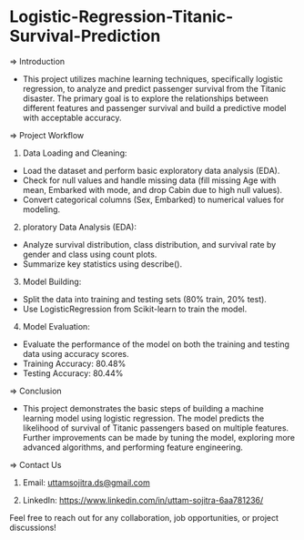 # Logistic-Regression-Titanic-Survival-Prediction

=> Introduction
- This project utilizes machine learning techniques, specifically logistic regression, to analyze and predict passenger survival from the Titanic disaster. The primary goal is to explore the relationships between different features and passenger survival and build a predictive model with acceptable accuracy.

=> Project Workflow

1. Data Loading and Cleaning:
- Load the dataset and perform basic exploratory data analysis (EDA).
- Check for null values and handle missing data (fill missing Age with mean, Embarked with mode, and drop Cabin due to high null values).
- Convert categorical columns (Sex, Embarked) to numerical values for modeling.

2. ploratory Data Analysis (EDA):
- Analyze survival distribution, class distribution, and survival rate by gender and class using count plots.
- Summarize key statistics using describe().

3. Model Building:
- Split the data into training and testing sets (80% train, 20% test).
- Use LogisticRegression from Scikit-learn to train the model.

4. Model Evaluation:
- Evaluate the performance of the model on both the training and testing data using accuracy scores.
- Training Accuracy: 80.48%
- Testing Accuracy: 80.44%

=> Conclusion
- This project demonstrates the basic steps of building a machine learning model using logistic regression. The model predicts the likelihood of survival of Titanic passengers based on multiple features. Further improvements can be made by tuning the model, exploring more advanced algorithms, and performing feature engineering.

=> Contact Us

1. Email: uttamsojitra.ds@gmail.com

2. LinkedIn: https://www.linkedin.com/in/uttam-sojitra-6aa781236/

Feel free to reach out for any collaboration, job opportunities, or project discussions!

